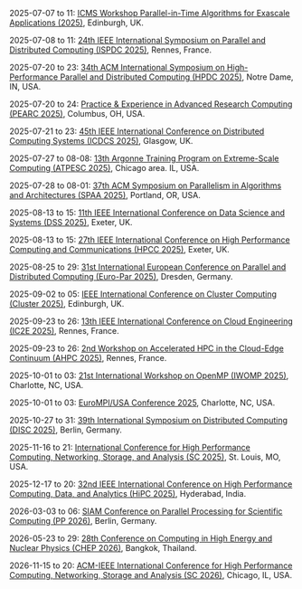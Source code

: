 2025-07-07 to 11: [ICMS Workshop Parallel-in-Time Algorithms for Exascale Applications (2025)](https://www.icms.org.uk/workshops/2025/parallel-time-algorithms-exascale-applications "This workshop focuses on parallel-in-time algorithms, covering temporal parallelization, numerical solvers, and exascale computing. Topics include applications in fluid dynamics, climate modeling, and molecular dynamics, emphasizing scalable computational methods for large-scale time-dependent simulations."), Edinburgh, UK.

2025-07-08 to 11: [24th IEEE International Symposium on Parallel and Distributed Computing (ISPDC 2025)](https://ispdc2025.inria.fr "ISPDC 2025 focuses on parallel and distributed computing, covering high-performance computing, cloud computing, and parallel algorithms. Topics include distributed machine learning, big data processing, and applications in scientific simulations, emphasizing scalable computational architectures."), Rennes, France.

2025-07-20 to 23: [34th ACM International Symposium on High-Performance Parallel and Distributed Computing (HPDC 2025)](https://hpdc.sci.utah.edu/2025/ "HPDC 2025 focuses on high-performance parallel and distributed computing, covering cluster computing, accelerators, and cloud systems. Topics include parallel algorithms, big data processing, and applications in AI and scientific computing, emphasizing scalable high-performance computational architectures."), Notre Dame, IN, USA.

2025-07-20 to 24: [Practice & Experience in Advanced Research Computing (PEARC 2025)](https://pearc.acm.org "PEARC 2025 focuses on advanced research computing, covering high-performance computing, cyberinfrastructure, and data-intensive computing. Topics include scientific workflows, cloud computing, and applications in physics and biology, emphasizing practical solutions for research computing challenges."), Columbus, OH, USA.

2025-07-21 to 23: [45th IEEE International Conference on Distributed Computing Systems (ICDCS 2025)](https://icdcs2025.icdcs.org/ "ICDCS 2025 focuses on distributed computing systems, covering cloud computing, edge computing, and blockchain. Topics include distributed AI, fault tolerance, and applications in IoT and smart cities, emphasizing scalable and reliable distributed system architectures."), Glasgow, UK.

2025-07-27 to 08-08: [13th Argonne Training Program on Extreme-Scale Computing (ATPESC 2025)](https://extremecomputingtraining.anl.gov/ "Focuses on extreme-scale computing. Topics include high-performance computing, parallel algorithms, and computational techniques for large-scale scientific simulations."), Chicago area. IL, USA.

2025-07-28 to 08-01: [37th ACM Symposium on Parallelism in Algorithms and Architectures (SPAA 2025)](https://spaa.acm.org "SPAA 2025 focuses on parallel algorithms and architectures, covering parallel graph algorithms, scheduling, and distributed computing. Topics include GPU computing, big data analytics, and applications in machine learning, emphasizing scalable parallel computational frameworks."), Portland, OR, USA.

2025-08-13 to 15: [11th IEEE International Conference on Data Science and Systems (DSS 2025)](https://hpcn.exeter.ac.uk/dss2025/ "DSS 2025 focuses on data science and systems, covering big data analytics, machine learning, and distributed computing. Topics include data mining, real-time processing, and applications in healthcare and finance, emphasizing scalable computational systems for data science."), Exeter, UK.

2025-08-13 to 15: [27th IEEE International Conference on High Performance Computing and Communications (HPCC 2025)](https://hpcn.exeter.ac.uk/hpcc2025/ "HPCC 2025 focuses on high-performance computing and communications, covering parallel architectures, cloud computing, and network optimization. Topics include AI accelerators, big data processing, and applications in scientific computing, emphasizing scalable and efficient computational systems."), Exeter, UK.

2025-08-25 to 29: [31st International European Conference on Parallel and Distributed Computing (Euro-Par 2025)](https://2025.euro-par.org/ "Euro-Par 2025 explores parallel and distributed computing, covering high-performance architectures, cloud computing, and parallel algorithms. Topics include AI accelerators, big data processing, and applications in scientific computing, emphasizing scalable computational systems and performance optimization."), Dresden, Germany.

2025-09-02 to 05: [IEEE International Conference on Cluster Computing (Cluster 2025)](https://clustercomp.org/2025/ "Cluster 2025 focuses on cluster computing, covering parallel architectures, distributed systems, and high-performance computing. Topics include cloud clusters, AI workloads, and applications in scientific simulations, emphasizing scalable and efficient computational frameworks for cluster-based systems."), Edinburgh, UK.

2025-09-23 to 26: [13th IEEE International Conference on Cloud Engineering (IC2E 2025)](https://conferences.computer.org/IC2E/2025/ "IC2E 2025 focuses on cloud engineering, covering cloud architectures, serverless computing, and resource management. Topics include AI-driven cloud optimization, big data processing, and applications in IoT, emphasizing scalable and efficient cloud-based computational systems."), Rennes, France.

2025-09-23 to 26: [2nd Workshop on Accelerated HPC in the Cloud-Edge Continuum (AHPC 2025)](http://ahpc3.di.unipi.it/ "AHPC 2025 focuses on accelerated high-performance computing in cloud-edge systems, covering GPU computing, edge AI, and distributed architectures. Topics include applications in real-time analytics and IoT, emphasizing scalable computational solutions for cloud-edge integration."), Rennes, France.

2025-10-01 to 03: [21st International Workshop on OpenMP (IWOMP 2025)](https://www.iwomp.org/ "Explores OpenMP advancements for parallel programming, covering multi-core architectures, task-based parallelism, and GPU computing. Topics include performance optimization, scientific computing, and applications in data-intensive simulations, emphasizing practical implementations."), Charlotte, NC, USA.

2025-10-01 to 03: [EuroMPI/USA Conference 2025](https://eurompi.org/ "Focuses on message-passing interface (MPI) advancements, covering parallel computing, distributed systems, and high-performance computing. Topics include scalable algorithms, fault tolerance, and applications in scientific simulations, emphasizing computational performance."), Charlotte, NC, USA.

2025-10-27 to 31: [39th International Symposium on Distributed Computing (DISC 2025)](https://disc-conference.org/wp/disc2025/ "DISC 2025 focuses on distributed computing, covering distributed algorithms, fault tolerance, and blockchain. Topics include applications in cloud computing, IoT, and decentralized systems, emphasizing theoretical and computational advancements in scalable distributed system design and analysis."), Berlin, Germany.

2025-11-16 to 21: [International Conference for High Performance Computing, Networking, Storage, and Analysis (SC 2025)](https://sc25.supercomputing.org "SC 2025 explores high-performance computing, covering parallel architectures, cloud computing, and big data analytics. Topics include AI accelerators, exascale computing, and applications in scientific simulations, emphasizing scalable computational systems for advanced computing and data processing."), St. Louis, MO, USA.

2025-12-17 to 20: [32nd IEEE International Conference on High Performance Computing, Data, and Analytics (HiPC 2025)](https://www.hipc.org/ "HiPC 2025 explores high-performance computing, covering parallel processing, big data analytics, and cloud computing. Topics include AI accelerators, scientific simulations, and IoT applications, emphasizing scalable computational architectures and algorithms for advanced data processing and analysis."), Hyderabad, India.

2026-03-03 to 06: [SIAM Conference on Parallel Processing for Scientific Computing (PP 2026)](https://www.siam.org/conferences-events/siam-conferences/pp26/ "Focuses on parallel processing for scientific computing, covering high-performance computing, parallel algorithms, and distributed systems. Topics include numerical simulations, big data analytics, and applications in physics and engineering, emphasizing computational efficiency."), Berlin, Germany.

2026-05-23 to 29: [28th Conference on Computing in High Energy and Nuclear Physics (CHEP 2026)](https://chep2026.phys.sc.chula.ac.th "CHEP 2026 focuses on computing in high-energy and nuclear physics, covering data analysis, simulation, and machine learning. Topics include particle detector simulations, big data processing, and AI applications, emphasizing computational tools for advancing nuclear and particle physics research."), Bangkok, Thailand.

2026-11-15 to 20: [ACM-IEEE International Conference for High Performance Computing, Networking, Storage and Analysis (SC 2026)](https://conferences.ieee.org/conferences_events/conferences/conferencedetails/51908 "SC 2026 explores high-performance computing, covering parallel architectures, cloud computing, and big data analytics. Topics include AI accelerators, exascale computing, and scientific simulations, emphasizing scalable computational systems for advanced computing and data processing."), Chicago, IL, USA.

